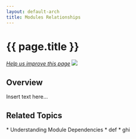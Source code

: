 ```yaml
---
layout: default-arch
title: Modules Relationships
---
```


<h1 id="m2arch-module-relationships">{{ page.title }}</h1>

<p><a href="{{ site.githuburl }}m2devgde/arch/mod_depend.md" target="_blank"><em>Help us improve this page</em></a>&nbsp;<img src="{{ site.baseurl }}common/images/newWindow.gif"/></p>

<h2 id="m2arch-module-relationships-overview"> Overview</h2>
Insert text here...



<h2 id="m2arch-module-related"> Related Topics</h2>
* Understanding Module Dependencies
* def
* ghi

